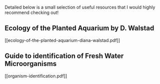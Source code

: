 Detailed below is a small selection of useful resources that I would highly recommend checking out!

## Ecology of the Planted Aquarium by D. Walstad 
[[ecology-of-the-planted-aquarium-diana-walstad.pdf]]

## Guide to identification of Fresh Water Microorganisms 
[[organism-identification.pdf]]


